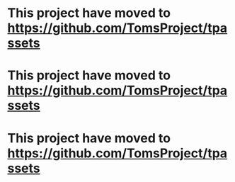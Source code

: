 # This project have moved to https://github.com/TomsProject/tpassets
# This project have moved to https://github.com/TomsProject/tpassets
# This project have moved to https://github.com/TomsProject/tpassets

